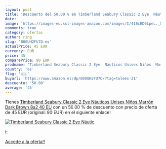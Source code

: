 ```yaml
---
layout: post
title: 'Descuento del 50.00 % en Timberland Seabury Classic 2 Eye  Náutic'
date: 
image: 'https://images-eu.ssl-images-amazon.com/images/I/41BcED0LpeL._SL200_.jpg'
comments: true
category: ofertas
author: ring
slug: 'B00UH2FU7O-es'
actualPrice: 45 EUR
currency: EUR
price: 45
comparePrice: 90 EUR
prodname: 'Timberland Seabury Classic 2 Eye  Náuticos Unisex Niños  Marrón  Dark Brown 8a2   40 EU'
country: 'es'
flag: '🇪🇸'
buyurl: 'https://www.amazon.es/dp/B00UH2FU7O/?tag=tolees-21'
descuento: '50.00'
average: '45'
---
```


Tienes [Timberland Seabury Classic 2 Eye  Náuticos Unisex Niños  Marrón  Dark Brown 8a2   40 EU](https://www.amazon.es/dp/B00UH2FU7O/?tag=tolees-21) con un 50.00 % de descuento con precio de oferta de 45 EUR (original: 90 EUR) en el siguiente enlace!

[![Timberland Seabury Classic 2 Eye  Náutic](https://images-eu.ssl-images-amazon.com/images/I/41BcED0LpeL._SL200_.jpg)](https://www.amazon.es/dp/B00UH2FU7O/?tag=tolees-21)

ℹ️:


[Accede a la oferta!!](https://www.amazon.es/dp/B00UH2FU7O/?tag=tolees-21)
